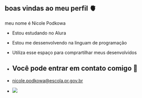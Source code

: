 ## boas vindas ao meu perfil 🫀

meu nome é Nicole Podkowa 

- Estou estudando no Alura
- Estou me dessenvolvendo na linguam de programação
- Utiliza esse espaço para comprartilhar meus desenvolvidos

- ## Você pode entrar em contato comigo 📧

- nicole.podkowa@escola.pr.gov.br

- ![](https://media1.tenor.com/m/Xm9CuEL7_IsAAAAd/griddy.gif)
